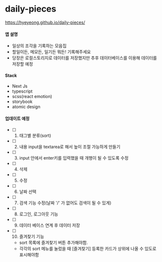 # daily-pieces
https://hyeyeong.github.io/daily-pieces/

#### 앱 설명
- 일상의 조각을 기록하는 모음집
- 할일이든, 메모든, 일기든 뭐든! 기록해주세요
- 당장은 로컬스토리지로 데이터를 저장했지만 추후 데이터베이스를 이용해 데이터를 저장할 예정

#### Stack
- Next Js
- typescript
- scss(react emotion)
- storybook
- atomic design

#### 업데이트 예정

- [ ] 1. 태그별 분류(sort)
- [ ] 2. 내용 input을 textarea로 해서 높이 조절 가능하게 만들기
- [ ] 3. input 안에서 enter키를 입력했을 때 개행이 될 수 있도록 수정
- [ ] 4. 삭제
- [ ] 5. 수정
- [ ] 6. 날짜 선택
- [ ] 7. 검색 기능 수정(날짜 '/' 가 없어도 검색이 될 수 있게)
- [ ] 8. 로그인, 로그아웃 기능
- [ ] 9. 데이터 베이스 연계 후 데이터 저장
- [ ] 10. 즐겨찾기 기능 
  - sort 목록에 즐겨찾기 버튼 추가해야함.
  - 각각의 sort 메뉴를 눌렀을 때 [즐겨찾기] 등록한 카드가 상위에 나올 수 있도로 표시해야함

